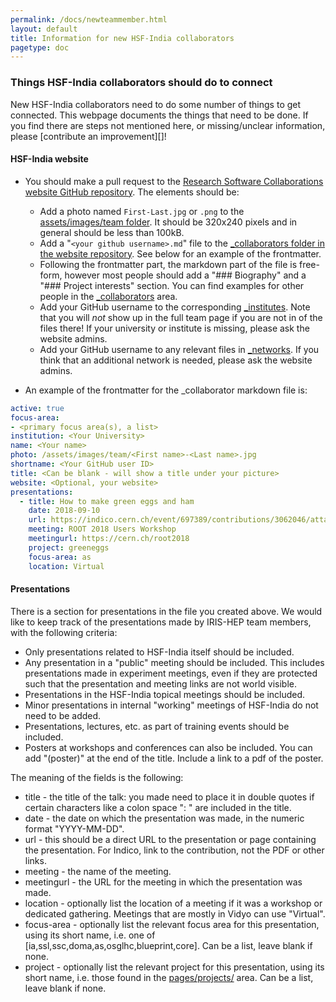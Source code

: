 ```yaml
---
permalink: /docs/newteammember.html
layout: default
title: Information for new HSF-India collaborators
pagetype: doc
---
```


### Things HSF-India collaborators should do to connect

New HSF-India collaborators need to do some number of things to get connected.
This webpage documents the things that need to be done. If you find there 
are steps not mentioned here, or missing/unclear information, 
please [contribute an improvement][]!

#### HSF-India website

* You should make a pull request to the [Research Software Collaborations website GitHub repository](https://github.com/research-software-collaborations/research-software-collaborations.github.io). The elements should be:
  * Add a photo named `First-Last.jpg` or `.png` to the [assets/images/team folder](https://github.com/research-software-collaborations/research-software-collaborations.github.io/tree/master/assets/images/team). It should be 320x240 pixels and in general should be less than 100kB. 
  * Add a "`<your github username>.md`" file to the [_collaborators folder in the website repository](https://github.com/research-software-collaborations/research-software-collaborations.github.io/tree/master/_collaborators). See below for an example of the frontmatter.
  * Following the frontmatter part, the markdown part of the file is free-form,
    however most people should add a "### Biography" and a "### Project interests"
    section. You can find examples for other people in the [_collaborators](https://github.com/research-software-collaborations/research-software-collaborations.github.io/tree/master/_collaborators) area.
  * Add your GitHub username to the corresponding [_institutes](https://github.com/research-software-collaborations/research-software-collaborations.github.io/tree/master/_institutes). Note that you will *not* show up in the full team page if you are not in of the files there! If your university or institute is missing, please ask the website admins.
  * Add your GitHub username to any relevant files in [_networks](https://github.com/research-software-collaborations/research-software-collaborations.github.io/tree/master/_networks). If you think that an additional network is needed, please ask the website admins.


* An example of the frontmatter for the _collaborator markdown file is:

```yml
active: true
focus-area:
- <primary focus area(s), a list>
institution: <Your University>
name: <Your name>
photo: /assets/images/team/<First name>-<Last name>.jpg
shortname: <Your GitHub user ID>
title: <Can be blank - will show a title under your picture>
website: <Optional, your website>
presentations:
  - title: How to make green eggs and ham
    date: 2018-09-10
    url: https://indico.cern.ch/event/697389/contributions/3062046/attachments/1712602/2761531/ROOT2018-Union.pdf
    meeting: ROOT 2018 Users Workshop
    meetingurl: https://cern.ch/root2018
    project: greeneggs
    focus-area: as
    location: Virtual
```


<!--
#### Communication

* Have an existing team member add your email address to the [IRIS-HEP Slack][] team.
* Subscribe to the relevant [Google mailing lists][], at the very least "IRIS-HEP Full Team" and "IRIS-HEP Announcements".

[contribute an improvement]:    https://github.com/iris-hep/iris-hep.github.io/pulls
[IRIS-HEP GitHub organization]: https://github.com/iris-hep
[assets/images/team folder]:    https://github.com/iris-hep/iris-hep.github.io/tree/master/assets/images/team
[people]:                       https://github.com/iris-hep/iris-hep.github.io/tree/master/_data/people
[university file]:              https://github.com/iris-hep/iris-hep.github.io/tree/master/_data/universities
[IRIS-HEP Slack]:               https://iris-hep.slack.com
[Google mailing lists]:         https://groups.google.com/a/iris-hep.org

-->

#### Presentations

There is a section for presentations in the file you created above. We would
like to keep track of the presentations made by IRIS-HEP team members, with
the following criteria:

  * Only presentations related to HSF-India itself should be included.
  * Any presentation in a "public" meeting should be included. This includes
    presentations made in experiment meetings, even if they are protected such
    that the presentation and meeting links are not world visible.
  * Presentations in the HSF-India topical meetings should be included.
  * Minor presentations in internal "working" meetings of HSF-India do not
    need to be added.
  * Presentations, lectures, etc. as part of training events should be included.
  * Posters at workshops and conferences can also be included. You can add "(poster)" at the end of the title. Include a link to a pdf of the poster.

The meaning of the fields is the following:

  * title - the title of the talk: you made need to place it in double quotes if certain characters like a colon space ": " are included in the title.
  * date - the date on which the presentation was made, in the numeric format "YYYY-MM-DD".
  * url - this should be a direct URL to the presentation or page containing the presentation. For Indico, link to the contribution, not the PDF or other links.
  * meeting - the name of the meeting.
  * meetingurl - the URL for the meeting in which the presentation was made.
  * location - optionally list the location of a meeting if it was a workshop or dedicated gathering. Meetings that are mostly in Vidyo can use "Virtual".
  * focus-area - optionally list the relevant focus area for this presentation, using its short name, i.e. one of [ia,ssl,ssc,doma,as,osglhc,blueprint,core]. Can be a list, leave blank if none.
  * project - optionally list the relevant project for this presentation, using its short name, i.e. those found in the [pages/projects/](https://github.com/iris-hep/iris-hep.github.io/tree/master/pages/projects) area. Can be a list, leave blank if none.
